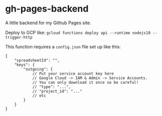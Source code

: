# gh-pages-backend

A little backend for my Github Pages site.

Deploy to GCP like: `gcloud functions deploy api --runtime nodejs10 --trigger-http`

This function requires a `config.json` file set up like this:

```jsonc
{
    "spreadsheetId": "",
    "keys": {
        "outgoing": { 
            // Put your service account key here
            // Google Cloud -> IAM & Admin -> Service Accounts.
            // You can only download it once so be careful!
            // "type": "...",
            // "project_id": "..."
            // etc
        }
    }
}
```
